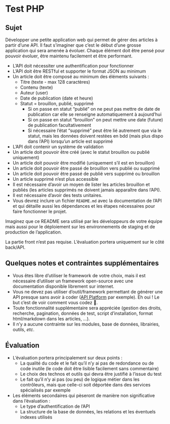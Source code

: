 # Test PHP 

## Sujet

Développer une petite application web qui permet de gérer des articles à partir d’une API. Il faut s’imaginer que c’est le début d’une grosse application qui sera amenée à évoluer. Chaque élément doit être pensé pour pouvoir évoluer, être maintenu facilement et être performant.

- L’API doit nécessiter une authentification pour fonctionner
- L’API doit être RESTful et supporter le format JSON au minimum
- Un article doit être composé au minimum des éléments suivants :
    - Titre (texte - max 128 caractères)
    - Contenu (texte)
    - Auteur (user)
    - Date de publication (date et heure)
    - Statut = brouillon, publié, supprimé
        - Si on passe en statut “publié” on ne peut pas mettre de date de publication car elle se renseigne automatiquement à aujourd’hui
        - Si on passe en statut “brouillon” on peut mettre une date (future) de publication facultativement
        - Si nécessaire l’état “supprimé” peut être lié autrement que via le statut, mais les données doivent restées en bdd (mais plus dispo dans l’API) lorsqu’un article est supprimé
- L’API doit contenir un système de validation
- Un article doit pouvoir être créé (avec le statut brouillon ou publié uniquement)
- Un article doit pouvoir être modifié (uniquement s’il est en brouillon)
- Un article doit pouvoir être passé de brouillon vers publié ou supprimé
- Un article doit pouvoir être passé de publié vers supprimé ou brouillon
- Un article supprimé n’est plus accessible
- Il est nécessaire d’avoir un moyen de lister les articles brouillon et publiés (les articles supprimés ne doivent jamais apparaître dans l’API).
- Il est nécessaire d’avoir des tests unitaires.
- Vous devrez inclure un fichier `README.md` avec la documentation de l’API et qui détaille aussi les dépendances et les étapes nécessaires pour faire fonctionner le projet.

Imaginez que ce README sera utilisé par les développeurs de votre équipe mais aussi pour le déploiement sur les environnements de staging et de production de l’application.

La partie front n’est pas requise. L’évaluation portera uniquement sur le côté back/API.

## Quelques notes et contraintes supplémentaires

- Vous êtes libre d’utiliser le framework de votre choix, mais il est nécessaire d’utiliser un framework open-source avec une documentation disponible librement sur internet.
- Vous ne devez pas utiliser d’outil/framework permettant de générer une API presque sans avoir à coder ([API Platform](https://api-platform.com/) par exemple). Eh oui ! Le but c’est de voir comment vous codez 🙂.
- Toute fonctionnalité supplémentaire sera appréciée (gestion des droits, recherche, pagination, données de test, script d’installation, format html/markdown dans les articles, …).
- Il n’y a aucune contrainte sur les modules, base de données, librairies, outils, *etc*.

## Évaluation

- L’évaluation portera principalement sur deux points :
    - La qualité du code et le fait qu’il n’y ai pas de redondance ou de code inutile (le code doit être lisible facilement sans commentaire)
    - Le choix des technos et outils qui devra être justifié à l’issue du test
    - Le fait qu’il n’y ai pas (ou peu) de logique métier dans les contrôleurs, mais que celle-ci soit déportée dans des services spécialisés par exemple
- Les éléments secondaires qui pèseront de manière non significative dans l’évaluation :
    - Le type d’authentification de l’API
    - La structure de la base de données, les relations et les éventuels indexes utilisés